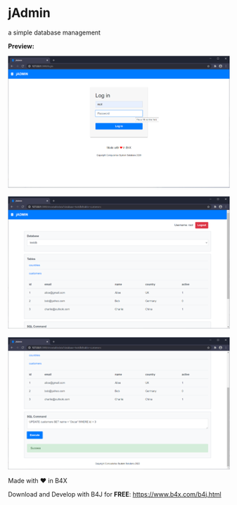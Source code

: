 # jAdmin
a simple database management

**Preview:**

<img src="https://github.com/pyhoon/jAdmin/blob/master/Preview/screen1.png" title="Login" /> &nbsp; 
<img src="https://github.com/pyhoon/jAdmin/blob/master/Preview/screen2.png" title="List tables" /> &nbsp; 
<img src="https://github.com/pyhoon/jAdmin/blob/master/Preview/screen3.png" title="Execute SQL statements" />

Made with ❤ in B4X

Download and Develop with B4J for **FREE**: https://www.b4x.com/b4j.html

